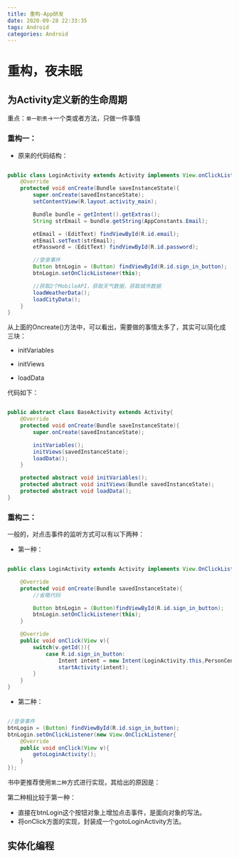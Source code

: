 ```yaml
---
title: 重构-App研发
date: 2020-09-28 22:33:35
tags: Android
categories: Android
---
```


# 重构，夜未眠

## 为Activity定义新的生命周期

重点：`单一职责`->一个类或者方法，只做一件事情

<!--more-->

### 重构一：

+ 原来的代码结构：

```java

public class LoginActivity extends Activity implements View.onClickListener{
    @Override
    protected void onCreate(Bundle saveInstanceState){
        super.onCreate(savedInstanceState);
        setContentView(R.layout.activity_main);

        Bundle bundle = getIntent().getExtras();
        String strEmail = bundle.getString(AppConstants.Email);

        etEmail = (EditText) findViewById(R.id.email);
        etEmail.setText(strEmail);
        etPassword = (EditText) findViewById(R.id.password);

        //登录事件
        Button btnLogin = (Button) findViewById(R.id.sign_in_button);
        btnLogin.setOnClickListener(this);

        //获取2个MobileAPI，获取天气数据，获取城市数据
        loadWeatherData();
        loadCityData();
    }
}

```

从上面的Oncreate()方法中，可以看出，需要做的事情太多了，其实可以简化成三块：

+ initVariables

+ initViews

+ loadData

代码如下：

```java

public abstract class BaseActivity extends Activity{
    @Override
    protected void onCreate(Bundle saveInstanceState){
        super.onCreate(savedInstanceState);

        initVariables();
        initViews(savedInstanceState);
        loadData();
    }

    protected abstract void initVariables();
    protected abstract void initViews(Bundle savedInstanceState);
    protected abstract void loadData();
}

```

### 重构二：

一般的，对点击事件的监听方式可以有以下两种：

+ 第一种：

```java

public class LoginActivity extends Activity implements View.OnClickListener{

    @Override
    protected void onCreate(Bundle savedInstanceState){
        //省略代码

        Button btnLogin = (Button)findViewById(R.id.sign_in_button);
        btnLogin.setOnClickListener(this);
    }

    @Override
    public void onClick(View v){
        switch(v.getId()){
            case R.id.sign_in_button:
                Intent intent = new Intent(LoginActivity.this,PersonCenterActivity.class);
                startActivity(intent);
        }
    }
}

```

+ 第二种：

```java

//登录事件
btnLogin = (Button) findViewById(R.id.sign_in_button);
btnLogin.setOnClickListener(new View.OnClickListener{
    @Override
    public void onClick(View v){
        getoLoginActivity();
    }
});

```

书中更推荐使用`第二种`方式进行实现，其给出的原因是：

第二种相比较于第一种：
+ 直接在btnLogin这个按钮对象上增加点击事件，是面向对象的写法。
+ 将onClick方面的实现，封装成一个gotoLoginActivity方法。

## 实体化编程